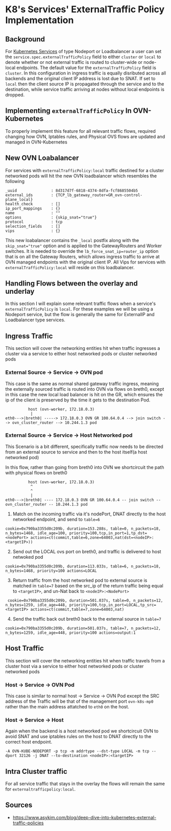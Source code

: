 # K8's Services' ExternalTraffic Policy Implementation

## Background 

For [Kubernetes Services](https://kubernetes.io/docs/concepts/services-networking/service/) of type Nodeport or
Loadbalancer a user can set the `service.spec.externalTrafficPolicy` field to either `cluster` or `local` to denote 
whether or not external traffic is routed to cluster-wide or node-local endpoints. The default value for the 
`externalTrafficPolicy` field is `cluster`. In this configuration in ingress traffic is equally disributed across all
backends and the original client IP address is lost due to SNAT. If set to `local` then the client 
source IP is propagated through the service and to the destination, while service traffic arriving at nodes without 
local endpoints is dropped. 

## Implementing `externalTrafficPolicy` In OVN-Kubernetes 

To properly implement this feature for all relevant traffic flows, required changing how OVN, Iptables rules, and 
Physical OVS flows are updated and managed in OVN-Kubernetes

## New OVN Loabalancer 

For services with `externalTrafficPolicy:local` traffic destined for a cluster networked pods will hit the new OVN 
loadbalancer which resembles the following 

```
_uuid               : 8d317d7f-6818-4374-8dfa-fcf8685504b5
external_ids        : {TCP_lb_gateway_router=GR_ovn-control-plane_local}
health_check        : []
ip_port_mappings    : {}
name                : ""
options             : {skip_snat="true"}
protocol            : tcp
selection_fields    : []
vips                : {}
```

This new loabalancer contains the `_local` postfix along with the `skip_snat="true"` option and is applied to the
GatewayRouters and Worker switches. It is needed to override the `lb_force_snat_ip=router_ip` option that is on all the Gateway Routers, which allows ingress traffic to arrive at OVN managed endpoints with the original client IP. All Vips 
for services with `externalTrafficPolicy:local` will reside on this loadbalancer. 

## Handling Flows between the overlay and underlay

In this section I will explain some relevant traffic flows when a service's `externalTrafficPolicy` is `local`.  For 
these examples we will be using a Nodeport service, but the flow is generally the same for ExternalIP and Loadbalancer 
type services. 

## Ingress Traffic 

This section will cover the networking entities hit when traffic ingresses a cluster via a service to either host
networked pods or cluster networked pods

### External Source -> Service -> OVN pod

This case is the same as normal shared gateway traffic ingress, meaning the externally sourced traffic is routed into 
OVN via flows on breth0, except in this case the new local load balancer is hit on the GR, which ensures the ip of the 
client is preserved  by the time it gets to the destination Pod. 

```text
          host (ovn-worker, 172.18.0.3) 
           |
eth0--->|breth0| -----> 172.18.0.3 OVN GR 100.64.0.4 --> join switch --> ovn_cluster_router --> 10.244.1.3 pod

```

### External Source -> Service -> Host Networked pod 

This Scenario is a bit different, specifically traffic now needs to be directed from an external source to service and 
then to the host itself(a host networked pod)

In this flow, rather than going from breth0 into OVN we shortcircuit the path with physical flows on breth0 

```text
          host (ovn-worker, 172.18.0.3) 
           ^
           ^
           |
eth0--->|breth0| ---- 172.18.0.3 OVN GR 100.64.0.4 -- join switch -- ovn_cluster_router -- 10.244.1.3 pod

```

1. Match on the incoming traffic via it's nodePort, DNAT directly to the host networked endpoint, and send to `table=6` 

```
cookie=0x790ba3355d0c209b, duration=153.288s, table=0, n_packets=18, n_bytes=1468, idle_age=100, priority=100,tcp,in_port=1,tp_dst=<nodePort> actions=ct(commit,table=6,zone=64003,nat(dst=<nodeIP>:<targetIP>))
```

2. Send out the LOCAL ovs port on breth0, and traffic is delivered to host netwoked pod 

```
cookie=0x790ba3355d0c209b, duration=113.033s, table=6, n_packets=18, n_bytes=1468, priority=100 actions=LOCAL
```

3. Return traffic from the host networked pod to external source is matched in `table=7` based on the src_ip of the return 
traffic being equal to `<targetIP>`, and un-Nat back to `<nodeIP>:<NodePort>`

```
 cookie=0x790ba3355d0c209b, duration=501.037s, table=0, n_packets=12, n_bytes=1259, idle_age=448, priority=100,tcp,in_port=LOCAL,tp_src=<targetIP> actions=ct(commit,table=7,zone=64003,nat)
```

4. Send the traffic back out breth0 back to the external source in `table=7`

```
cookie=0x790ba3355d0c209b, duration=501.037s, table=7, n_packets=12, n_bytes=1259, idle_age=448, priority=100 actions=output:1
```

## Host Traffic 

This section will cover the networking entities hit when traffic travels from a cluster host via a service to either host
networked pods or cluster networked pods

### Host -> Service -> OVN Pod

This case is similar to normal host -> Service -> OVN Pod except the SRC address of the Traffic will be that of the 
management port `ovn-k8s-mp0` rather than the main address attatched to `eth0` on the host. 

### Host -> Service -> Host 

Again when the backend is a host networked pod we shortcircuit OVN to avoid SNAT and use iptables rules on the host
to DNAT directly to the correct host endpoint.

```
-A OVN-KUBE-NODEPORT -p tcp -m addrtype --dst-type LOCAL -m tcp --dport 32126 -j DNAT --to-destination <nodeIP>:<targetIP>
```

## Intra Cluster traffic 

For all service traffic that stays in the overlay the flows will remain the same for `externaltrafficpolicy:local`.  

## Sources 
- https://www.asykim.com/blog/deep-dive-into-kubernetes-external-traffic-policies
